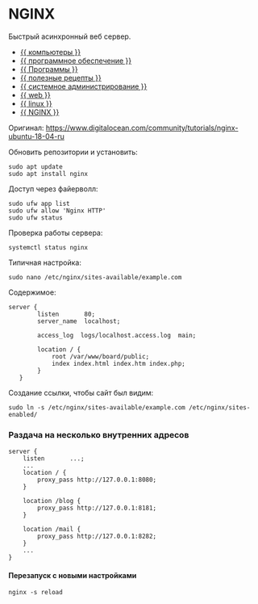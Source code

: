 # NGINX

Быстрый асинхронный веб сервер.



- [{{ компьютеры }}](../../__tags/kompytery.md)
- [{{ программное обеспечение }}](../../__tags/programmnoe_obespechenie.md)
- [{{ Программы }}](../../__tags/programmy.md)
- [{{ полезные рецепты }}](../../__tags/poleznye_retsepty.md)
- [{{ системное администрирование }}](../../__tags/sistemnoe_administrirovanie.md)
- [{{ web }}](../../__tags/web.md)
- [{{ linux }}](../../__tags/linux.md)
- [{{ NGINX }}](../../__tags/nginx.md)


Оригинал: https://www.digitalocean.com/community/tutorials/nginx-ubuntu-18-04-ru

Обновить репозитории и установить:

```shell
sudo apt update
sudo apt install nginx
```

Доступ через файерволл:

```shell
sudo ufw app list
sudo ufw allow 'Nginx HTTP'
sudo ufw status
```

Проверка работы сервера:

```shell
systemctl status nginx
```

Типичная настройка:

```shell
sudo nano /etc/nginx/sites-available/example.com
```

Содержимое:

```
server {
        listen       80;
        server_name  localhost;

        access_log  logs/localhost.access.log  main;

        location / {
            root /var/www/board/public;
            index index.html index.htm index.php;
        }
   }
```

Создание ссылки, чтобы сайт был видим:

```shell
sudo ln -s /etc/nginx/sites-available/example.com /etc/nginx/sites-enabled/
```

### Раздача на несколько внутренних адресов

```
server {
    listen       ...;
    ...
    location / {
        proxy_pass http://127.0.0.1:8080;
    }
    
    location /blog {
        proxy_pass http://127.0.0.1:8181;
    }

    location /mail {
        proxy_pass http://127.0.0.1:8282;
    }
    ...
}
```

#### Перезапуск с новыми настройками

```shell
nginx -s reload
```
